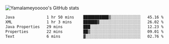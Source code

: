 ![Yamalameyooooo's GitHub stats](https://github-readme-stats.vercel.app/api?username=yamalameyooooo&theme=transparent&show_icons=true\&show=reviews,discussions_started,discussions_answered,prs_merged,prs_merged_percentage)

<!--START_SECTION:waka-->

```txt
Java              1 hr 50 mins    ███████████▒░░░░░░░░░░░░░   45.16 %
XML               1 hr 3 mins     ██████▓░░░░░░░░░░░░░░░░░░   26.02 %
Java Properties   29 mins         ███░░░░░░░░░░░░░░░░░░░░░░   12.23 %
Properties        22 mins         ██▒░░░░░░░░░░░░░░░░░░░░░░   09.01 %
Text              6 mins          ▓░░░░░░░░░░░░░░░░░░░░░░░░   02.76 %
```

<!--END_SECTION:waka-->
